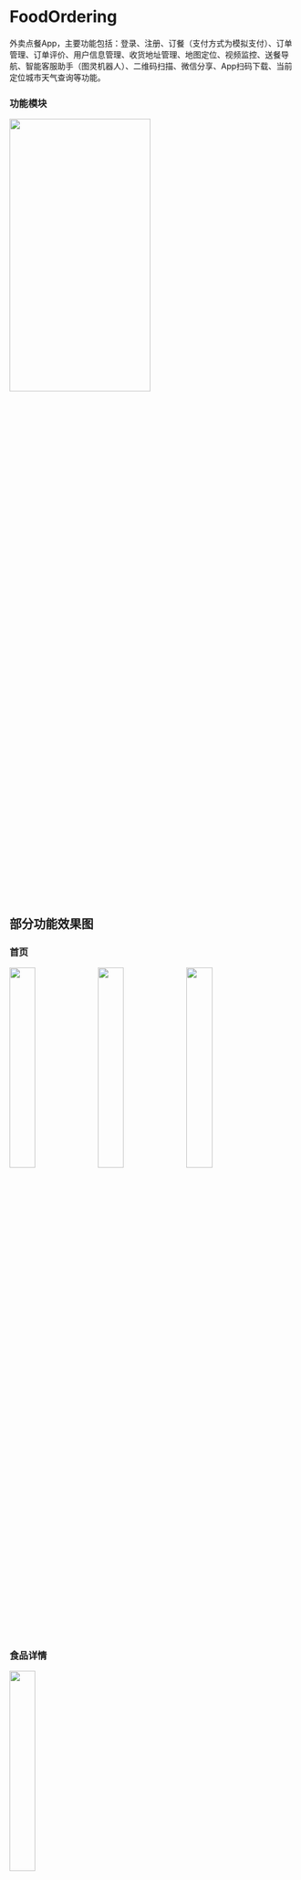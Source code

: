 # FoodOrdering
外卖点餐App，主要功能包括：登录、注册、订餐（支付方式为模拟支付）、订单管理、订单评价、用户信息管理、收货地址管理、地图定位、视频监控、送餐导航、智能客服助手（图灵机器人）、二维码扫描、微信分享、App扫码下载、当前定位城市天气查询等功能。

### 功能模块
<img src="https://github.com/yangxch/FoodOrdering/raw/master/screenshot/function.jpg" width="70%" height="35%">

## 部分功能效果图

### 首页
<div> 
<img src="https://github.com/yangxch/FoodOrdering/raw/master/screenshot/shoppingcar.png" width="30%" height="30%">
<img src="https://github.com/yangxch/FoodOrdering/raw/master/screenshot/find.png" width="30%" height="30%">
<img src="https://github.com/yangxch/FoodOrdering/raw/master/screenshot/nav.png" width="30%" height="30%">
</div>

### 食品详情
<img src="https://github.com/yangxch/FoodOrdering/raw/master/screenshot/food_description.png" width="30%" height="30%">

### 登录 注册
<div> 
<img src="https://github.com/yangxch/FoodOrdering/raw/master/screenshot/login.png" width="30%" height="30%">
<img src="https://github.com/yangxch/FoodOrdering/raw/master/screenshot/regist.png" width="30%" height="30%">
</div>

### 订餐
<div> 
<img src="https://github.com/yangxch/FoodOrdering/raw/master/screenshot/balance.png" width="30%" height="30%">
<img src="https://github.com/yangxch/FoodOrdering/raw/master/screenshot/payment.png" width="30%" height="30%">
<img src="https://github.com/yangxch/FoodOrdering/raw/master/screenshot/order_complete.png" width="30%" height="30%">
</div> 

### 地址管理
<div> 
<img src="https://github.com/yangxch/FoodOrdering/raw/master/screenshot/address_list.jpg" width="30%" height="30%">
<img src="https://github.com/yangxch/FoodOrdering/raw/master/screenshot/update_address.jpg" width="30%" height="30%">
</div>

### 地图定位和送餐导航
<div> 
<img src="https://github.com/yangxch/FoodOrdering/raw/master/screenshot/location.png" width="30%" height="30%">
<img src="https://github.com/yangxch/FoodOrdering/raw/master/screenshot/songcan.png" width="30%" height="30%">
<img src="https://github.com/yangxch/FoodOrdering/raw/master/screenshot/navigat.png" width="30%" height="30%">
</div>

### 个人信息管理
<div>
<img src="https://github.com/yangxch/FoodOrdering/raw/master/screenshot/user_info.jpg" width="30%" height="30%">
<img src="https://github.com/yangxch/FoodOrdering/raw/master/screenshot/modf_info.jpg" width="30%" height="30%">
</div>

### 智能客服助手
<div>
<img src="https://github.com/yangxch/FoodOrdering/raw/master/screenshot/kefu.jpg" width="30%" height="30%">
<img src="https://github.com/yangxch/FoodOrdering/raw/master/screenshot/caipu_list.jpg" width="30%" height="30%">
<img src="https://github.com/yangxch/FoodOrdering/raw/master/screenshot/caipu.jpg" width="30%" height="30%">
</div>

### 分享功能
<img src="https://github.com/yangxch/FoodOrdering/raw/master/screenshot/share.jpg" width="30%" height="30%">

### 二维码扫描
<img src="https://github.com/yangxch/FoodOrdering/raw/master/screenshot/qrcode_scan.jpg" width="30%" height="30%">

后台管理有菜品二维码：[去后台](http://123.207.239.170/OrderFoodApp)

注：如果哪天App没数据了，后台管理404了，可能是我养不住服务器了。
